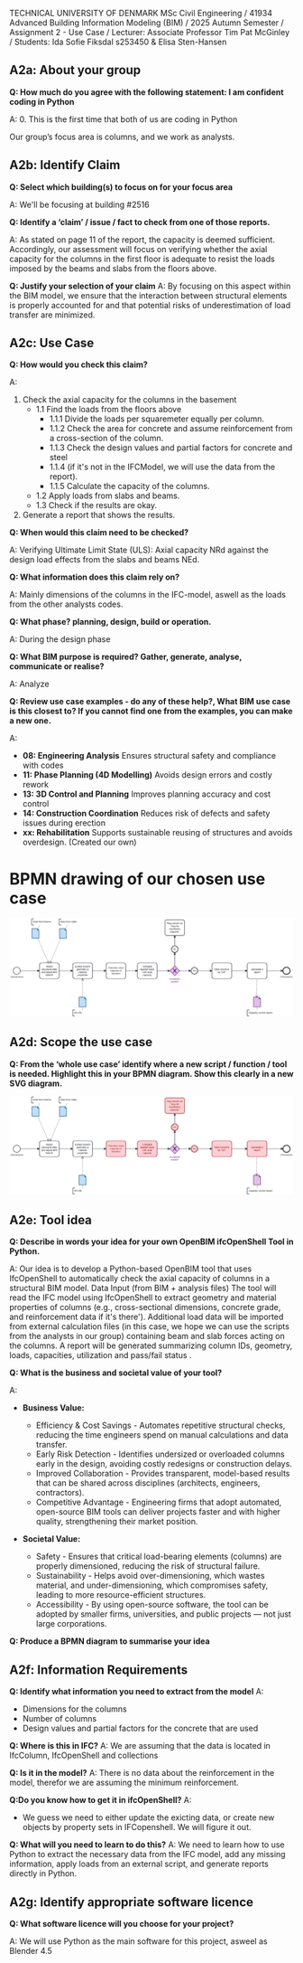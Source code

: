 TECHNICAL UNIVERSITY OF DENMARK MSc Civil Engineering / 41934 Advanced Building Information Modeling (BIM) / 2025 Autumn Semester / Assignment 2 - Use Case / Lecturer: Associate Professor Tim Pat McGinley / Students: Ida Sofie Fiksdal s253450 & Elisa Sten-Hansen  

## A2a: About your group

**Q: How much do you agree with the following statement: I am confident coding in Python**

A: 0. This is the first time that both of us are coding in Python

Our group’s focus area is columns, and we work as analysts.

## A2b: Identify Claim

**Q: Select which building(s) to focus on for your focus area**

A: We'll be focusing at building #2516

**Q: Identify a ‘claim’ / issue / fact to check from one of those reports.**

A: As stated on page 11 of the report, the capacity is deemed sufficient. Accordingly, our assessment will focus on verifying whether the axial capacity for the columns in the first floor is adequate to resist the loads imposed by the beams and slabs from the floors above.

**Q: Justify your selection of your claim**
A: By focusing on this aspect within the BIM model, we ensure that the interaction between structural elements is properly accounted for and that potential risks of underestimation of load transfer are minimized.


## A2c: Use Case


**Q: How would you check this claim?**

A: 

1. Check the axial capacity for the columns in the basement
   - 1.1 Find the loads from the floors above
     - 1.1.1 Divide the loads per squaremeter equally per column.
     - 1.1.2 Check the area for concrete and assume reinforcement from a cross-section of the column.
     - 1.1.3 Check the design values and partial factors for concrete and steel
     - 1.1.4 (if it's not in the IFCModel, we will use the data from the report).
     - 1.1.5 Calculate the capacity of the columns.
   - 1.2 Apply loads from slabs and beams.
   - 1.3 Check if the results are okay.
2. Generate a report that shows the results.

**Q: When would this claim need to be checked?**

A: Verifying Ultimate Limit State (ULS): Axial capacity NRd against the design load effects from the slabs and beams NEd.

**Q: What information does this claim rely on?**

A: Mainly dimensions of the columns in the IFC-model, aswell as the loads from the other analysts codes.

**Q: What phase? planning, design, build or operation.**

A: During the design phase

**Q: What BIM purpose is required? Gather, generate, analyse, communicate or realise?**

A: Analyze

**Q: Review use case examples - do any of these help?, What BIM use case is this closest to? If you cannot find one from the examples, you can make a new one.**

A: 
- **08: Engineering Analysis** Ensures structural safety and compliance with codes
- **11: Phase Planning (4D Modelling)** Avoids design errors and costly rework
- **13: 3D Control and Planning** Improves planning accuracy and cost control
- **14: Construction Coordination** Reduces risk of defects and safety issues during erection
- **xx: Rehabilitation** Supports sustainable reusing of structures and avoids overdesign. (Created our own)

# BPMN drawing of our chosen use case

![Workflow Chart](diagram.svg)


## A2d: Scope the use case

**Q: From the ‘whole use case’ identify where a new script / function / tool is needed. Highlight this in your BPMN diagram. Show this clearly in a new SVG diagram.**

![Workflow Chart with Highlights](diagram%20med%20highlights.svg)


## A2e: Tool idea

**Q: Describe in words your idea for your own OpenBIM ifcOpenShell Tool in Python.**

A: Our idea is to develop a Python-based OpenBIM tool that uses IfcOpenShell to automatically check the axial capacity of columns in a structural BIM model. Data Input (from BIM + analysis files)
The tool will read the IFC model using IfcOpenShell to extract geometry and material properties of columns (e.g., cross-sectional dimensions, concrete grade, and reinforcement data if it's there').
Additional load data will be imported from external calculation files (in this case, we hope we can use the scripts from the analysts in our group) containing beam and slab forces acting on the columns.
A report will be generated summarizing column IDs, geometry, loads, capacities, utilization and pass/fail status .


**Q: What is the business and societal value of your tool?**

A: 
- **Business Value:**
   - Efficiency & Cost Savings - Automates repetitive structural checks, reducing the time engineers spend on manual calculations and data transfer.
   - Early Risk Detection - Identifies undersized or overloaded columns early in the design, avoiding costly redesigns or construction delays.
   - Improved Collaboration - Provides transparent, model-based results that can be shared across disciplines (architects, engineers, contractors).
   - Competitive Advantage - Engineering firms that adopt automated, open-source BIM tools can deliver projects faster and with higher quality, strengthening their market position.

- **Societal Value:**
   - Safety - Ensures that critical load-bearing elements (columns) are properly dimensioned, reducing the risk of structural failure.
   - Sustainability - Helps avoid over-dimensioning, which wastes material, and under-dimensioning, which compromises safety, leading to more resource-efficient structures.
   - Accessibility - By using open-source software, the tool can be adopted by smaller firms, universities, and public projects — not just large corporations.
   
**Q: Produce a BPMN diagram to summarise your idea**

## A2f: Information Requirements

**Q: Identify what information you need to extract from the model**
A:
- Dimensions for the columns
- Number of columns
- Design values and partial factors for the concrete that are used


**Q: Where is this in IFC?**
A:
We are assuming that the data is located in IfcColumn, IfcOpenShell and collections 

**Q: Is it in the model?**
A:
There is no data about the reinforcement in the model, therefor we are assuming the minimum reinforcement.

**Q:Do you know how to get it in ifcOpenShell?**
A: 
- We guess we need to either update the exicting data, or create new objects by property sets in IFCopenshell. We will figure it out. 

**Q: What will you need to learn to do this?**
A:
We need to learn how to use Python to extract the necessary data from the IFC model, add any missing information, apply loads from an external script, and generate reports directly in Python.


## A2g: Identify appropriate software licence

**Q: What software licence will you choose for your project?**

A: We will use Python as the main software for this project, asweel as Blender 4.5



